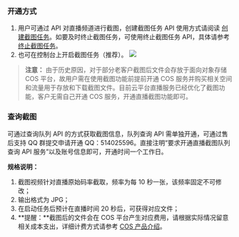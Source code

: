 ### 开通方式
1. 用户可通过 API 对直播频道进行截图，创建截图任务 API 使用方式请阅读 [创建截图任务](http://tce.fsphere.cn/document/product/267/4726)。如要及时终止截图任务，可使用终止截图任务 API，具体请参考 [终止截图任务](http://tce.fsphere.cn/document/product/267/4727)。
2. 也可在控制台上开启截图任务（推荐）。
![](https://mc.qcloudimg.com/static/img/c5a1a995347bca1c46a2693e05a83772/image.png)

>**注意：**
>由于历史原因，对于部分老客户截图后文件会存放于面向对象存储 COS 平台，故用户需在使用截图功能前提前开通 COS 服务并购买相关空间和流量用于存放和下载截图文件。目前云平台直播服务已经优化了截图功能，客户无需自己开通 COS 服务，开通直播截图功能即可。

### 查询截图
可通过查询队列 API 的方式获取截图信息，队列查询 API 需单独开通，可通过售后支持 QQ 群提交申请开通 QQ：514025596。直接注明“要求开通直播截图队列查询 API 服务”以及账号信息即可，开通时间一个工作日。

**规格说明：**
1. 截图视频针对直播原始码率截取，频率为每 10 秒一张，该频率固定不可修改；
2. 输出格式为 JPG；
3. 在启动任务后预计在直播时间 20 秒后，可获得对应文件；
4. **提醒：**截图后的文件会在 COS 平台产生对应费用，请根据实际情况留意相关成本支出，详细计费方式请参考 [COS 产品介绍](http://tce.fsphere.cn/product/cos.html)。
